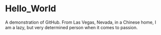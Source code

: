# Hello_World
A demonstration of GitHub.
From Las Vegas, Nevada, in a Chinese home, I am a lazy, but very determined person when it comes to passion. 
